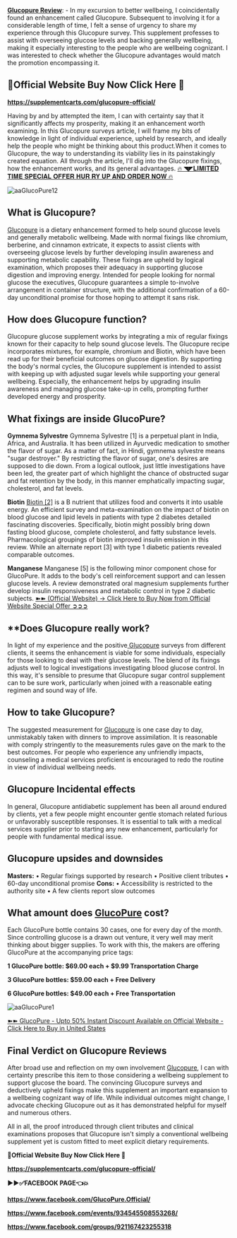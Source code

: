 **[Glucopure Review](https://supplementcarts.com/glucopure-official/)**: - In my excursion to better wellbeing, I coincidentally found an enhancement called Glucopure. Subsequent to involving it for a considerable length of time, I felt a sense of urgency to share my experience through this Glucopure survey. This supplement professes to assist with overseeing glucose levels and backing generally wellbeing, making it especially interesting to the people who are wellbeing cognizant. I was interested to check whether the Glucopure advantages would match the promotion encompassing it. 

## **💊Official Website Buy Now Click Here 💊**

**https://supplementcarts.com/glucopure-official/**

Having by and by attempted the item, I can with certainty say that it significantly affects my prosperity, making it an enhancement worth examining. In this Glucopure surveys article, I will frame my bits of knowledge in light of individual experience, upheld by research, and ideally help the people who might be thinking about this product.When it comes to Glucopure, the way to understanding its viability lies in its painstakingly created equation. All through the article, I'll dig into the Glucopure fixings, how the enhancement works, and its general advantages.
[🔥 ◥◤𝐋𝐈𝐌𝐈𝐓𝐄𝐃 𝐓𝐈𝐌𝐄 𝐒𝐏𝐄𝐂𝐈𝐀𝐋 𝐎𝐅𝐅𝐄𝐑 𝐇𝐔𝐑 𝐑𝐘 𝐔𝐏 𝐀𝐍𝐃 𝐎𝐑𝐃𝐄𝐑 𝐍𝐎𝐖 🔥](https://supplementcarts.com/glucopure-official/)

![aaGlucoPure12](https://github.com/user-attachments/assets/82a888f5-da2c-4a7d-9d27-c6424463e546)

## **What is Glucopure?**
[Glucopure](https://supplementcarts.com/glucopure-official/) is a dietary enhancement formed to help sound glucose levels and generally metabolic wellbeing. Made with normal fixings like chromium, berberine, and cinnamon extricate, it expects to assist clients with overseeing glucose levels by further developing insulin awareness and supporting metabolic capability. These fixings are upheld by logical examination, which proposes their adequacy in supporting glucose digestion and improving energy. Intended for people looking for normal glucose the executives, Glucopure guarantees a simple to-involve arrangement in container structure, with the additional confirmation of a 60-day unconditional promise for those hoping to attempt it sans risk.

## **How does Glucopure function?**
Glucopure glucose supplement works by integrating a mix of regular fixings known for their capacity to help sound glucose levels. The Glucopure recipe incorporates mixtures, for example, chromium and Biotin, which have been read up for their beneficial outcomes on glucose digestion. By supporting the body's normal cycles, the Glucopure supplement is intended to assist with keeping up with adjusted sugar levels while supporting your general wellbeing. Especially, the enhancement helps by upgrading insulin awareness and managing glucose take-up in cells, prompting further developed energy and prosperity.

## **What fixings are inside GlucoPure?**
**Gymnema Sylvestre**
Gymnema Sylvestre [1] is a perpetual plant in India, Africa, and Australia. It has been utilized in Ayurvedic medication to smother the flavor of sugar. As a matter of fact, in Hindi, gymnema sylvestre means "sugar destroyer." By restricting the flavor of sugar, one's desires are supposed to die down. From a logical outlook, just little investigations have been led, the greater part of which highlight the chance of obstructed sugar and fat retention by the body, in this manner emphatically impacting sugar, cholesterol, and fat levels.

**Biotin**
[Biotin [2]](https://supplementcarts.com/glucopure-official/) is a B nutrient that utilizes food and converts it into usable energy. An efficient survey and meta-examination on the impact of biotin on blood glucose and lipid levels in patients with type 2 diabetes detailed fascinating discoveries. Specifically, biotin might possibly bring down fasting blood glucose, complete cholesterol, and fatty substance levels. Pharmacological groupings of biotin improved insulin emission in this review. While an alternate report [3] with type 1 diabetic patients revealed comparable outcomes.


**Manganese**
Manganese [5] is the following minor component chose for GlucoPure. It adds to the body's cell reinforcement support and can lessen glucose levels. A review demonstrated oral magnesium supplements further develop insulin responsiveness and metabolic control in type 2 diabetic subjects.
[➽➽ (Official Website) → Click Here to Buy Now from Official Website Special Offer ➲➲➲](https://supplementcarts.com/glucopure-official/)

## ****Does Glucopure really work?**
In light of my experience and the positive[ Glucopure](https://supplementcarts.com/glucopure-official/) surveys from different clients, it seems the enhancement is viable for some individuals, especially for those looking to deal with their glucose levels. The blend of its fixings adjusts well to logical investigations investigating blood glucose control. In this way, it's sensible to presume that Glucopure sugar control supplement can to be sure work, particularly when joined with a reasonable eating regimen and sound way of life.

## **How to take Glucopure?**
The suggested measurement for [Glucopure](https://supplementcarts.com/glucopure-official/) is one case day to day, unmistakably taken with dinners to improve assimilation. It is reasonable with comply stringently to the measurements rules gave on the mark to the best outcomes. For people who experience any unfriendly impacts, counseling a medical services proficient is encouraged to redo the routine in view of individual wellbeing needs.

## **Glucopure Incidental effects**
In general, Glucopure antidiabetic supplement has been all around endured by clients, yet a few people might encounter gentle stomach related furious or unfavorably susceptible responses. It is essential to talk with a medical services supplier prior to starting any new enhancement, particularly for people with fundamental medical issue.

## **Glucopure upsides and downsides**
**Masters:**
•	Regular fixings supported by research
•	Positive client tributes
•	60-day unconditional promise
**Cons:**
•	Accessibility is restricted to the authority site
•	A few clients report slow outcomes

## **What amount does [GlucoPure](https://supplementcarts.com/glucopure-official/) cost?**
Each GlucoPure bottle contains 30 cases, one for every day of the month. Since controlling glucose is a drawn out venture, it very well may merit thinking about bigger supplies. To work with this, the makers are offering GlucoPure at the accompanying price tags:

**1 GlucoPure bottle: $69.00 each + $9.99 Transportation Charge**

**3 GlucoPure bottles: $59.00 each + Free Delivery**

**6 GlucoPure bottles: $49.00 each + Free Transportation**

![aaGlucoPure1](https://github.com/user-attachments/assets/3c3351cb-df5e-4b16-8df1-0362b4c80939)

[➽➽ GlucoPure - Upto 50% Instant Discount Available on Official Website - Click Here to Buy in United States](https://supplementcarts.com/glucopure-official/)


## **Final Verdict on Glucopure Reviews**
After broad use and reflection on my own involvement [ Glucopure](https://supplementcarts.com/glucopure-official/), I can with certainty prescribe this item to those considering a wellbeing supplement to support glucose the board. The convincing Glucopure surveys and deductively upheld fixings make this supplement an important expansion to a wellbeing cognizant way of life. While individual outcomes might change, I advocate checking Glucopure out as it has demonstrated helpful for myself and numerous others.

All in all, the proof introduced through client tributes and clinical examinations proposes that Glucopure isn't simply a conventional wellbeing supplement yet is custom fitted to meet explicit dietary requirements.

**💊Official Website Buy Now Click Here 💊**

**https://supplementcarts.com/glucopure-official/**

**▶▶✅FACEBOOK PAGE👈💥**

**https://www.facebook.com/GlucoPure.Official/**

**https://www.facebook.com/events/934545508553268/**

**https://www.facebook.com/groups/921167423255318**

